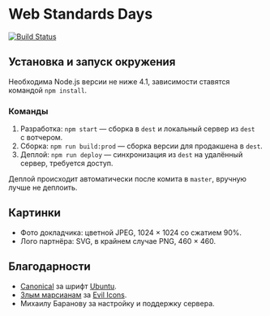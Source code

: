 # Web Standards Days

[![Build Status](https://travis-ci.org/web-standards-ru/web-standards-days.svg?branch=master)](https://travis-ci.org/web-standards-ru/web-standards-days)

## Установка и запуск окружения

Необходима Node.js версии не ниже 4.1, зависимости ставятся командой `npm install`.

### Команды

1. Разработка: `npm start` — сборка в `dest` и локальный сервер из `dest` с вотчером.
2. Сборка: `npm run build:prod` — сборка версии для продакшена в `dest`.
3. Деплой: `npm run deploy` — синхронизация из `dest` на удалённый сервер, требуется доступ.

Деплой происходит автоматически после комита в `master`, вручную лучше не деплоить.

## Картинки

- Фото докладчика: цветной JPEG, 1024 × 1024 со сжатием 90%.
- Лого партнёра: SVG, в крайнем случае PNG, 460 × 460.

## Благодарности

- [Canonical](http://www.canonical.com/) за шрифт [Ubuntu](http://font.ubuntu.com/).
- [Злым марсианам](https://evilmartians.com/) за [Evil Icons](http://evil-icons.io/).
- Михаилу Баранову за настройку и поддержку сервера.
